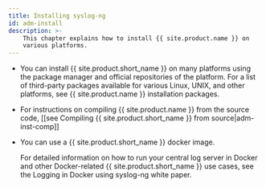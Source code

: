 ```yaml
---
title: Installing syslog-ng
id: adm-install
description: >-
    This chapter explains how to install {{ site.product.name }} on
    various platforms.
---
```


- You can install {{ site.product.short_name }} on many platforms using the package
    manager and official repositories of the platform. For a list of
    third-party packages available for various Linux, UNIX, and other
    platforms, see {{ site.product.name }} installation packages.

- For instructions on compiling {{ site.product.name }} from the
    source code, [[see Compiling {{ site.product.short_name }} from source|adm-inst-comp]]

- You can use a {{ site.product.short_name }} docker image.

    For detailed information on how to run your central log server in Docker and 
    other Docker-related {{ site.product.short_name }} use cases, see the Logging in Docker using syslog-ng white paper.
